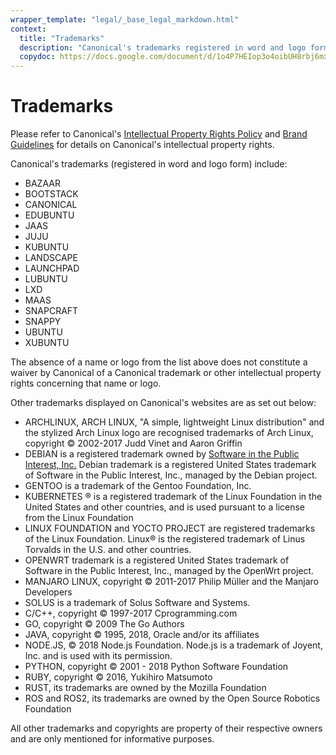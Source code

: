 ```yaml
---
wrapper_template: "legal/_base_legal_markdown.html"
context:
  title: "Trademarks"
  description: "Canonical's trademarks registered in word and logo form."
  copydoc: https://docs.google.com/document/d/1o4P7HEIop3o4oibUH8rbj6mxIBmHakt-djZlpcpTW-I/edit#
---
```


# Trademarks

Please refer to Canonical's [Intellectual Property Rights Policy](/legal/intellectual-property-policy) and <a class="p-link--external" href="https://design.ubuntu.com/brand/">Brand Guidelines</a> for details on Canonical's intellectual property rights.

Canonical's trademarks (registered in word and logo form) include:

*   BAZAAR
*   BOOTSTACK
*   CANONICAL
*   EDUBUNTU
*   JAAS
*   JUJU
*   KUBUNTU
*   LANDSCAPE
*   LAUNCHPAD
*   LUBUNTU
*   LXD
*   MAAS
*   SNAPCRAFT
*   SNAPPY
*   UBUNTU
*   XUBUNTU

The absence of a name or logo from the list above does not constitute a waiver by Canonical of a Canonical trademark or other intellectual property rights concerning that name or logo.

Other trademarks displayed on Canonical's websites are as set out below:

- ARCHLINUX, ARCH LINUX, "A simple, lightweight Linux distribution" and the stylized Arch Linux logo are recognised trademarks of Arch Linux, copyright © 2002-2017 Judd Vinet and Aaron Griffin
- DEBIAN is a registered trademark owned by [Software in the Public Interest, Inc.](http://www.spi-inc.org/corporate/trademarks/) Debian trademark is a registered United States trademark of Software in the Public Interest, Inc., managed by the Debian project.
- GENTOO is a trademark of the Gentoo Foundation, Inc.
- KUBERNETES ® is a registered trademark of the Linux Foundation in the United States and other countries, and is used pursuant to a license from the Linux Foundation
- LINUX FOUNDATION and YOCTO PROJECT are registered trademarks of the Linux Foundation. Linux® is the registered trademark of Linus Torvalds in the U.S. and other countries.
- OPENWRT trademark is a registered United States trademark of Software in the Public Interest, Inc., managed by the OpenWrt project.
- MANJARO LINUX, copyright © 2011-2017 Philip Müller and the Manjaro Developers
- SOLUS is a trademark of Solus Software and Systems.
- C/C++, copyright © 1997-2017 Cprogramming.com
- GO, copyright © 2009 The Go Authors
- JAVA, copyright © 1995, 2018, Oracle and/or its affiliates
- NODE.JS, © 2018 Node.js Foundation. Node.js is a trademark of Joyent, Inc. and is used with its permission.
- PYTHON, copyright © 2001 - 2018 Python Software Foundation
- RUBY, copyright © 2016, Yukihiro Matsumoto
- RUST, its trademarks are owned by the Mozilla Foundation
- ROS and ROS2, its trademarks are owned by the Open Source Robotics Foundation

All other trademarks and copyrights are property of their respective owners and are only mentioned for informative purposes.
